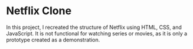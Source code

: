 # Netflix Clone

In this project, I recreated the structure of Netflix using HTML, CSS, and JavaScript. It is not functional for watching series or movies, as it is only a prototype created as a demonstration.
